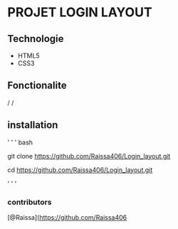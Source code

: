 # PROJET LOGIN LAYOUT
## Technologie

-  HTML5
- CSS3

## Fonctionalite
/ /

## installation
' ' ' bash

git clone https://github.com/Raissa406/Login_layout.git

cd  https://github.com/Raissa406/Login_layout.git

' ' '

### contributors

[@Raissa](https://github.com/Raissa406